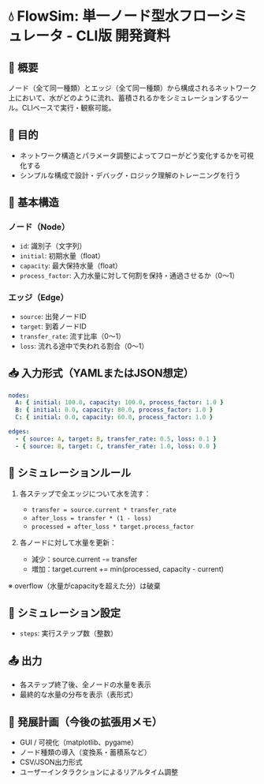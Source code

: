 # 💧 FlowSim: 単一ノード型水フローシミュレータ - CLI版 開発資料

## 🧭 概要

ノード（全て同一種類）とエッジ（全て同一種類）から構成されるネットワーク上において、水がどのように流れ、蓄積されるかをシミュレーションするツール。CLIベースで実行・観察可能。

## 🎯 目的

* ネットワーク構造とパラメータ調整によってフローがどう変化するかを可視化する
* シンプルな構成で設計・デバッグ・ロジック理解のトレーニングを行う

## 🧱 基本構造

### ノード（Node）

* `id`: 識別子（文字列）
* `initial`: 初期水量（float）
* `capacity`: 最大保持水量（float）
* `process_factor`: 入力水量に対して何割を保持・通過させるか（0〜1）

### エッジ（Edge）

* `source`: 出発ノードID
* `target`: 到着ノードID
* `transfer_rate`: 流す比率（0〜1）
* `loss`: 流れる途中で失われる割合（0〜1）

## 📥 入力形式（YAMLまたはJSON想定）

```yaml
nodes:
  A: { initial: 100.0, capacity: 100.0, process_factor: 1.0 }
  B: { initial: 0.0, capacity: 80.0, process_factor: 1.0 }
  C: { initial: 0.0, capacity: 60.0, process_factor: 1.0 }

edges:
  - { source: A, target: B, transfer_rate: 0.5, loss: 0.1 }
  - { source: B, target: C, transfer_rate: 1.0, loss: 0.0 }
```

## 🔁 シミュレーションルール

1. 各ステップで全エッジについて水を流す：

   * `transfer = source.current * transfer_rate`
   * `after_loss = transfer * (1 - loss)`
   * `processed = after_loss * target.process_factor`
2. 各ノードに対して水量を更新：

   * 減少：source.current -= transfer
   * 増加：target.current += min(processed, capacity - current)

※ overflow（水量がcapacityを超えた分）は破棄

## 🔄 シミュレーション設定

* `steps`: 実行ステップ数（整数）

## 📤 出力

* 各ステップ終了後、全ノードの水量を表示
* 最終的な水量の分布を表示（表形式）

## 🧪 発展計画（今後の拡張用メモ）

* GUI / 可視化（matplotlib、pygame）
* ノード種類の導入（変換系・蓄積系など）
* CSV/JSON出力形式
* ユーザーインタラクションによるリアルタイム調整
